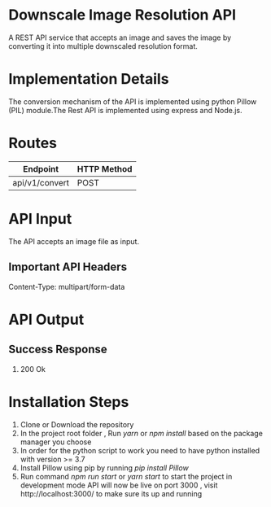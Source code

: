 # Downscale Image Resolution API
A REST API service that accepts an image and saves the image by converting it into multiple downscaled resolution format.

# Implementation Details
The conversion mechanism of the API is implemented using python Pillow (PIL) module.The Rest API is implemented using express and Node.js.

# Routes
  Endpoint | HTTP Method
------------ | -------------
  api/v1/convert | POST

# API Input
The API accepts an image file as input.
  ## Important API Headers
  Content-Type: multipart/form-data
  
  
# API Output

 ## Success Response 
 1. 200 Ok

# Installation Steps
1.  Clone or Download the repository
2.  In the project root folder , Run *yarn* or *npm install* based on the package manager you choose
3.  In order for the python script to work you need to have python installed with version >= 3.7
4.  Install Pillow using pip by running *pip install Pillow* 
5.  Run command *npm run start* or *yarn start* to start the project in development mode
API will now be live on port 3000 , visit http://localhost:3000/ to make sure its up and running



